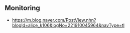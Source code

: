 ## Monitoring

- https://m.blog.naver.com/PostView.nhn?blogId=alice_k106&logNo=221910045964&navType=tl
